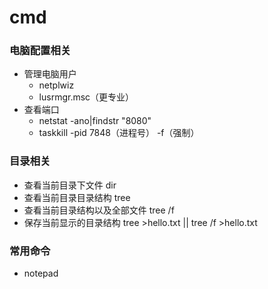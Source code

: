 # cmd
### 电脑配置相关
- 管理电脑用户
  - netplwiz
  - lusrmgr.msc（更专业）
- 查看端口
  - netstat -ano|findstr "8080"
  - taskkill -pid 7848（进程号） -f（强制）

### 目录相关
* 查看当前目录下文件 dir
* 查看当前目录目录结构 tree
* 查看当前目录结构以及全部文件 tree /f
* 保存当前显示的目录结构 tree >hello.txt  || tree /f >hello.txt

### 常用命令
- notepad